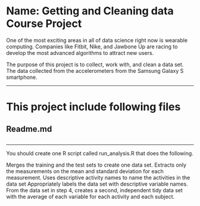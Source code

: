 # Name: Getting and Cleaning data Course Project

One of the most exciting areas in all of data science right now is wearable computing.
Companies like Fitbit, Nike, and Jawbone Up are racing to develop the most advanced algorithms to attract new users. 

The purpose of this project is to collect, work with, and clean a data set. The data collected from the accelerometers from the Samsung Galaxy S smartphone. 

---
# This project include following files

## Readme.md
##
##
---
You should create one R script called run_analysis.R that does the following.

Merges the training and the test sets to create one data set.
Extracts only the measurements on the mean and standard deviation for each measurement.
Uses descriptive activity names to name the activities in the data set
Appropriately labels the data set with descriptive variable names.
From the data set in step 4, creates a second, independent tidy data set with the average of each variable for each activity and each subject.
